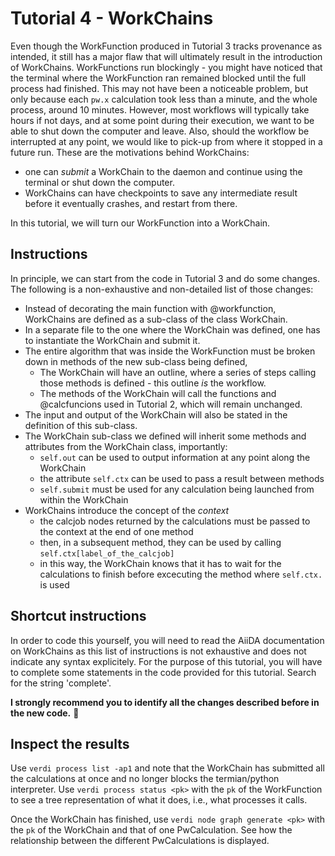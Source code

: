 # Tutorial 4 - WorkChains

Even though the WorkFunction produced in Tutorial 3 tracks provenance as intended, it still has a major flaw that will ultimately result in the introduction of WorkChains. 
WorkFunctions run blockingly - you might have noticed that the terminal where the WorkFunction ran remained blocked until the full process had finished. 
This may not have been a noticeable problem, but only because each `pw.x` calculation took less than a minute, and the whole process, around 10 minutes. 
However, most workflows will typically take hours if not days, and at some point during their execution, we want to be able to shut down the computer and leave.
Also, should the workflow be interrupted at any point, we would like to pick-up from where it stopped in a future run.
These are the motivations behind WorkChains:
- one can *submit* a WorkChain to the daemon and continue using the terminal or shut down the computer.
- WorkChains can have checkpoints to save any intermediate result before it eventually crashes, and restart from there.

In this tutorial, we will turn our WorkFunction into a WorkChain.

## Instructions

In principle, we can start from the code in Tutorial 3 and do some changes. The following is a non-exhaustive and non-detailed list of those changes:
- Instead of decorating the main function with @workfunction, WorkChains are defined as a sub-class of the class WorkChain.
- In a separate file to the one where the WorkChain was defined, one has to instantiate the WorkChain and submit it.
- The entire algorithm that was inside the WorkFunction must be broken down in methods of the new sub-class being defined,
  - The WorkChain will have an outline, where a series of steps calling those methods is defined - this outline *is* the workflow.
  - The methods of the WorkChain will call the functions and @calcfuncions used in Tutorial 2, which will remain unchanged.
- The input and output of the WorkChain will also be stated in the definition of this sub-class.
- The WorkChain sub-class we defined will inherit some methods and attributes from the WorkChain class, importantly:
  - `self.out` can be used to output information at any point along the WorkChain
  - the attribute `self.ctx` can be used to pass a result between methods 
  - `self.submit` must be used for any calculation being launched from within the WorkChain
- WorkChains introduce the concept of the *context*
  - the calcjob nodes returned by the calculations must be passed to the context at the end of one method
  - then, in a subsequent method, they can be used by calling `self.ctx[label_of_the_calcjob]`
  - in this way, the WorkChain knows that it has to wait for the calculations to finish before excecuting the method where `self.ctx.` is used

## Shortcut instructions

In order to code this yourself, you will need to read the AiiDA documentation on WorkChains as this list of instructions is not exhaustive and does not indicate any syntax explicitely. 
For the purpose of this tutorial, you will have to complete some statements in the code provided for this tutorial. Search for the string 'complete'.

**I strongly recommend you to identify all the changes described before in the new code.** 🧐

## Inspect the results

Use `verdi process list -ap1` and note that the WorkChain has submitted all the calculations at once and no longer blocks the termian/python interpreter.
Use `verdi process status <pk>` with the `pk` of the WorkFunction to see a tree representation of what it does, i.e., what processes it calls.

Once the WorkChain has finished, use `verdi node graph generate <pk>` with the `pk` of the WorkChain and that of one PwCalculation. See how the relationship between the different PwCalculations is displayed.
